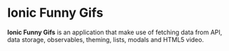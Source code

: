 # Ionic Funny Gifs

**Ionic Funny Gifs** is an application that make use of fetching data from API, data storage, observables, theming, lists, modals and HTML5 video.


